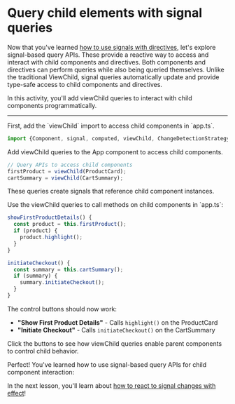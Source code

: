 # Query child elements with signal queries

Now that you've learned [how to use signals with directives](/tutorials/signals/8-using-signals-with-directives), let's explore signal-based query APIs. These provide a reactive way to access and interact with child components and directives. Both components and directives can perform queries while also being queried themselves. Unlike the traditional ViewChild, signal queries automatically update and provide type-safe access to child components and directives.

In this activity, you'll add viewChild queries to interact with child components programmatically.

<hr />

<docs-workflow>

<docs-step title="Add viewChild import">
First, add the `viewChild` import to access child components in `app.ts`.

```ts
import {Component, signal, computed, viewChild, ChangeDetectionStrategy} from '@angular/core';
```

</docs-step>

<docs-step title="Create viewChild queries">
Add viewChild queries to the App component to access child components.

```ts
// Query APIs to access child components
firstProduct = viewChild(ProductCard);
cartSummary = viewChild(CartSummary);
```

These queries create signals that reference child component instances.
</docs-step>

<docs-step title="Implement parent methods">
Use the viewChild queries to call methods on child components in `app.ts`:

```ts
showFirstProductDetails() {
  const product = this.firstProduct();
  if (product) {
    product.highlight();
  }
}

initiateCheckout() {
  const summary = this.cartSummary();
  if (summary) {
    summary.initiateCheckout();
  }
}
```

</docs-step>

<docs-step title="Test the interactions">
The control buttons should now work:

- **"Show First Product Details"** - Calls `highlight()` on the ProductCard
- **"Initiate Checkout"** - Calls `initiateCheckout()` on the CartSummary

Click the buttons to see how viewChild queries enable parent components to control child behavior.
</docs-step>

</docs-workflow>

Perfect! You've learned how to use signal-based query APIs for child component interaction:

In the next lesson, you'll learn about [how to react to signal changes with effect](/tutorials/signals/10-reacting-to-signal-changes-with-effect)!
